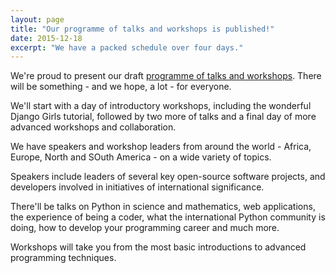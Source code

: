 ```yaml
---
layout: page
title: "Our programme of talks and workshops is published!"
date: 2015-12-18
excerpt: "We have a packed schedule over four days."
---
```


We're proud to present our draft [programme of talks and workshops](/programme).
There will be something - and we hope, a lot - for everyone.

We'll start with a day of introductory workshops, including the wonderful Django Girls tutorial, followed by two more of talks and a final day of more advanced workshops and collaboration.

We have speakers and workshop leaders from around the world - Africa, Europe, North and SOuth America - on a wide variety of topics.

Speakers include leaders of several key open-source software projects, and developers involved in initiatives of international significance.

There'll be talks on Python in science and mathematics, web applications, the experience of being a coder, what the international Python community is doing, how to develop your programming career and much more.

Workshops will take you from the most basic introductions to advanced programming techniques.
